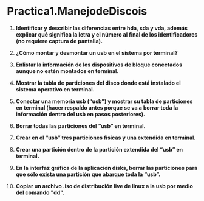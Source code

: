 # Practica1.ManejodeDiscois

1. **Identificar y describir las diferencias entre hda, sda y vda, además explicar qué significa la letra y el número al final de los identificadores (no requiere captura de pantalla).**


2. **¿Cómo montar y desmontar un usb en el sistema por terminal?**


3. **Enlistar la información de los dispositivos de bloque conectados aunque no estén montados en terminal.**


4. **Mostrar la tabla de particiones del disco donde está instalado el sistema operativo en terminal.**


5. **Conectar una memoria usb (“usb”) y mostrar su tabla de particiones en terminal (hacer respaldo antes porque se va a borrar toda la información dentro del usb en pasos posteriores).**


6. **Borrar todas las particiones del “usb” en terminal.**


7. **Crear en el “usb” tres particiones físicas y una extendida en terminal.**


8. **Crear una partición dentro de la partición extendida del “usb” en terminal.**


9. **En la interfaz gráfica de la aplicación disks, borrar las particiones para que sólo exista una partición que abarque toda la “usb”.**


10. **Copiar un archivo .iso de distribución live de linux a la usb por medio del comando "dd".**
